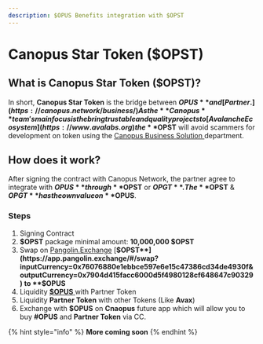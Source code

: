 ```yaml
---
description: $OPUS Benefits integration with $OPST
---
```


# Canopus Star Token \($OPST\)

## What is Canopus Star Token \($OPST\)?

In short, **Canopus Star Token** is the bridge between **$OPUS** and [Partner.](https://canopus.network/business/) As the **Canopus** team's main focus is the bring trustable and quality projects to [Avalanche Ecosystem](https://www.avalabs.org) the **$OPST** will avoid scammers for development on token using the [Canopus Business Solution ](https://canopus.network/business/)department.

## How does it work?

After signing the contract with Canopus Network, the partner agree to integrate with **$OPUS** through **$OPST** or **$OPGT**. The **$OPST** & **$OPGT** has the own value on **$OPUS**.

### Steps

1. Signing Contract 
2. **$OPST** package minimal amount: **10,000,000 $OPST**
3. Swap on [Pangolin.Exchange](https://app.pangolin.exchange/#/swap) [**$OPST**](https://app.pangolin.exchange/#/swap?inputCurrency=0x76076880e1ebbce597e6e15c47386cd34de4930f&outputCurrency=0x7904d415facc6000d5f4980128cf648647c90329) to **$OPUS** 
4. Liquidity [**$OPUS** ](https://app.pangolin.exchange/#/add/0x76076880e1ebbce597e6e15c47386cd34de4930f/0xb31f66aa3c1e785363f0875a1b74e27b85fd66c7)with Partner Token 
5. Liquidity **Partner Token** with other Tokens \(Like **Avax**\) 
6. Exchange with **$OPUS** on **Cnaopus** future app which will allow you to buy **\#OPUS** and **Partner Token** via CC. 

{% hint style="info" %}
**More coming soon**
{% endhint %}

